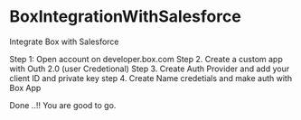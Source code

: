 # BoxIntegrationWithSalesforce
Integrate Box with Salesforce 

Step 1: Open account on developer.box.com
Step 2. Create a custom app with Outh 2.0 (user Credetional)
Step 3. Create Auth Provider and add your client ID and private key 
step 4. Create Name credetials and make auth with Box App

Done ..!! You are good to go.
